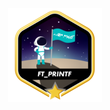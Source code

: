 <p align=center>
  <img src="https://github.com/caroldaniel/caroldaniel-utils/blob/6b25474bf78299bc7cded8a9c423eebf35fb1d75/ft_printfm.png"/>
  </p>
